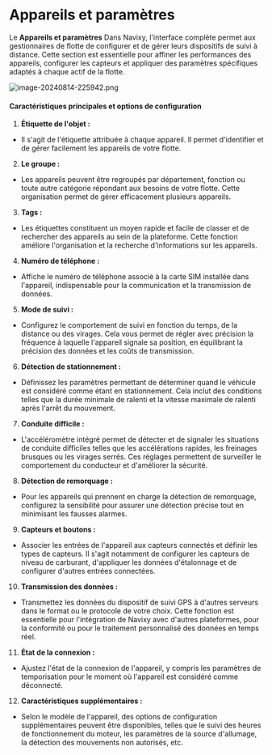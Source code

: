 # Appareils et paramètres

Le **Appareils et paramètres** Dans Navixy, l'interface complète permet aux gestionnaires de flotte de configurer et de gérer leurs dispositifs de suivi à distance. Cette section est essentielle pour affiner les performances des appareils, configurer les capteurs et appliquer des paramètres spécifiques adaptés à chaque actif de la flotte.

![image-20240814-225942.png](../../guide-de-litilizateur/appareils-et-parametres/attachments/image-20240814-225942.png)

#### Caractéristiques principales et options de configuration

1. **Étiquette de l'objet :**

* Il s'agit de l'étiquette attribuée à chaque appareil. Il permet d'identifier et de gérer facilement les appareils de votre flotte.

2. **Le groupe :**

* Les appareils peuvent être regroupés par département, fonction ou toute autre catégorie répondant aux besoins de votre flotte. Cette organisation permet de gérer efficacement plusieurs appareils.

3. **Tags :**

* Les étiquettes constituent un moyen rapide et facile de classer et de rechercher des appareils au sein de la plateforme. Cette fonction améliore l'organisation et la recherche d'informations sur les appareils.

4. **Numéro de téléphone :**

* Affiche le numéro de téléphone associé à la carte SIM installée dans l'appareil, indispensable pour la communication et la transmission de données.

5. **Mode de suivi :**

* Configurez le comportement de suivi en fonction du temps, de la distance ou des virages. Cela vous permet de régler avec précision la fréquence à laquelle l'appareil signale sa position, en équilibrant la précision des données et les coûts de transmission.

6. **Détection de stationnement :**

* Définissez les paramètres permettant de déterminer quand le véhicule est considéré comme étant en stationnement. Cela inclut des conditions telles que la durée minimale de ralenti et la vitesse maximale de ralenti après l'arrêt du mouvement.

7. **Conduite difficile :**

* L'accéléromètre intégré permet de détecter et de signaler les situations de conduite difficiles telles que les accélérations rapides, les freinages brusques ou les virages serrés. Ces réglages permettent de surveiller le comportement du conducteur et d'améliorer la sécurité.

8. **Détection de remorquage :**

* Pour les appareils qui prennent en charge la détection de remorquage, configurez la sensibilité pour assurer une détection précise tout en minimisant les fausses alarmes.

9. **Capteurs et boutons :**

* Associer les entrées de l'appareil aux capteurs connectés et définir les types de capteurs. Il s'agit notamment de configurer les capteurs de niveau de carburant, d'appliquer les données d'étalonnage et de configurer d'autres entrées connectées.

10. **Transmission des données :**

* Transmettez les données du dispositif de suivi GPS à d'autres serveurs dans le format ou le protocole de votre choix. Cette fonction est essentielle pour l'intégration de Navixy avec d'autres plateformes, pour la conformité ou pour le traitement personnalisé des données en temps réel.

11. **État de la connexion :**

* Ajustez l'état de la connexion de l'appareil, y compris les paramètres de temporisation pour le moment où l'appareil est considéré comme déconnecté.

12. **Caractéristiques supplémentaires :**

* Selon le modèle de l'appareil, des options de configuration supplémentaires peuvent être disponibles, telles que le suivi des heures de fonctionnement du moteur, les paramètres de la source d'allumage, la détection des mouvements non autorisés, etc.
